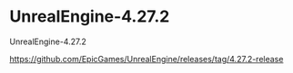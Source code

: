 # UnrealEngine-4.27.2
UnrealEngine-4.27.2

https://github.com/EpicGames/UnrealEngine/releases/tag/4.27.2-release
